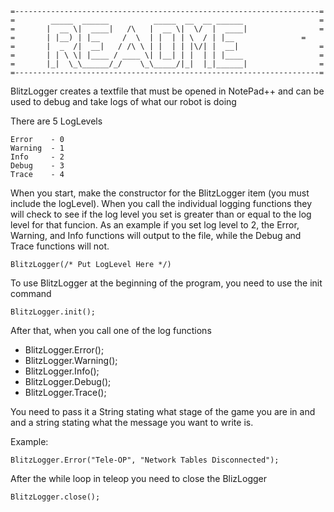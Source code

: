    =--------------------------------------------------------------------=
    =   	 _____  ______          _____  __  __ ______                 =
    =   	|  __ \|  ____|   /\   |  __ \|  \/  |  ____|                =
    =   	| |__) | |__     /  \  | |  | | \  / | |__   		     =
    =   	|  _  /|  __|   / /\ \ | |  | | |\/| |  __|                  =
    =   	| | \ \| |____ / ____ \| |__| | |  | | |____                 =
    =   	|_|  \_\______/_/    \_\_____/|_|  |_|______|                =
    =--------------------------------------------------------------------=
BlitzLogger creates a textfile that must be opened in NotePad++ and 
can be used to debug and take logs of what our robot is doing

There are 5 LogLevels
    
    Error    - 0
    Warning  - 1
    Info     - 2
    Debug    - 3
    Trace    - 4

When you start, make the constructor for the BlitzLogger item (you must
include the logLevel). When you call the individual logging functions
they will check to see if the log level you set is greater than or
equal to the log level for that funcion. As an example if you set log
level to 2, the Error, Warning, and Info functions will output to the file,
while the Debug and Trace functions will not.

    BlitzLogger(/* Put LogLevel Here */)
	
To use BlitzLogger at the beginning of the program, you need to use the
init command

    BlitzLogger.init();
	
After that, when you call one of the log functions

* BlitzLogger.Error();
* BlitzLogger.Warning();
* BlitzLogger.Info();
* BlitzLogger.Debug();
* BlitzLogger.Trace();

You need to pass it a String stating what stage of the game you are in
and and a string stating what the message you want to write is.

Example:

    BlitzLogger.Error("Tele-OP", "Network Tables Disconnected");
    
After the while loop in teleop you need to close the BlizLogger

    BlitzLogger.close();
